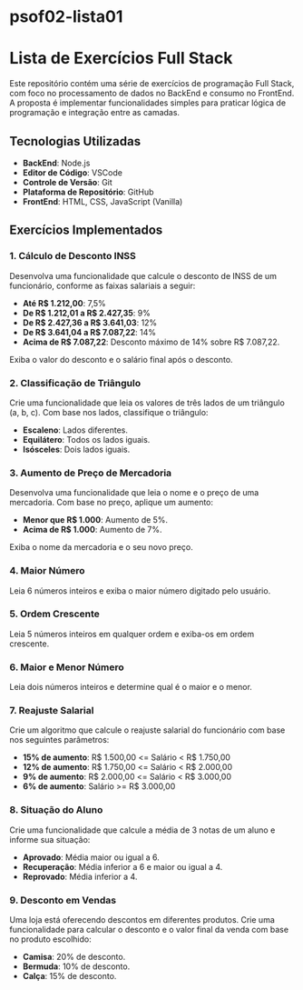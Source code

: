 # psof02-lista01
# Lista de Exercícios Full Stack

Este repositório contém uma série de exercícios de programação Full Stack, com foco no processamento de dados no BackEnd e consumo no FrontEnd. A proposta é implementar funcionalidades simples para praticar lógica de programação e integração entre as camadas.

## Tecnologias Utilizadas

- **BackEnd**: Node.js
- **Editor de Código**: VSCode
- **Controle de Versão**: Git
- **Plataforma de Repositório**: GitHub
- **FrontEnd**: HTML, CSS, JavaScript (Vanilla)

## Exercícios Implementados

### 1. Cálculo de Desconto INSS
Desenvolva uma funcionalidade que calcule o desconto de INSS de um funcionário, conforme as faixas salariais a seguir:
- **Até R$ 1.212,00**: 7,5%
- **De R$ 1.212,01 a R$ 2.427,35**: 9%
- **De R$ 2.427,36 a R$ 3.641,03**: 12%
- **De R$ 3.641,04 a R$ 7.087,22**: 14%
- **Acima de R$ 7.087,22**: Desconto máximo de 14% sobre R$ 7.087,22.

Exiba o valor do desconto e o salário final após o desconto.

### 2. Classificação de Triângulo
Crie uma funcionalidade que leia os valores de três lados de um triângulo (a, b, c). Com base nos lados, classifique o triângulo:
- **Escaleno**: Lados diferentes.
- **Equilátero**: Todos os lados iguais.
- **Isósceles**: Dois lados iguais.

### 3. Aumento de Preço de Mercadoria
Desenvolva uma funcionalidade que leia o nome e o preço de uma mercadoria. Com base no preço, aplique um aumento:
- **Menor que R$ 1.000**: Aumento de 5%.
- **Acima de R$ 1.000**: Aumento de 7%.

Exiba o nome da mercadoria e o seu novo preço.

### 4. Maior Número
Leia 6 números inteiros e exiba o maior número digitado pelo usuário.

### 5. Ordem Crescente
Leia 5 números inteiros em qualquer ordem e exiba-os em ordem crescente.

### 6. Maior e Menor Número
Leia dois números inteiros e determine qual é o maior e o menor.

### 7. Reajuste Salarial
Crie um algoritmo que calcule o reajuste salarial do funcionário com base nos seguintes parâmetros:
- **15% de aumento**: R$ 1.500,00 <= Salário < R$ 1.750,00
- **12% de aumento**: R$ 1.750,00 <= Salário < R$ 2.000,00
- **9% de aumento**: R$ 2.000,00 <= Salário < R$ 3.000,00
- **6% de aumento**: Salário >= R$ 3.000,00

### 8. Situação do Aluno
Crie uma funcionalidade que calcule a média de 3 notas de um aluno e informe sua situação:
- **Aprovado**: Média maior ou igual a 6.
- **Recuperação**: Média inferior a 6 e maior ou igual a 4.
- **Reprovado**: Média inferior a 4.

### 9. Desconto em Vendas
Uma loja está oferecendo descontos em diferentes produtos. Crie uma funcionalidade para calcular o desconto e o valor final da venda com base no produto escolhido:
- **Camisa**: 20% de desconto.
- **Bermuda**: 10% de desconto.
- **Calça**: 15% de desconto.

